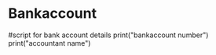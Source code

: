 # Bankaccount
#script for bank account details
print("bankaccount number")
print("accountant name")
